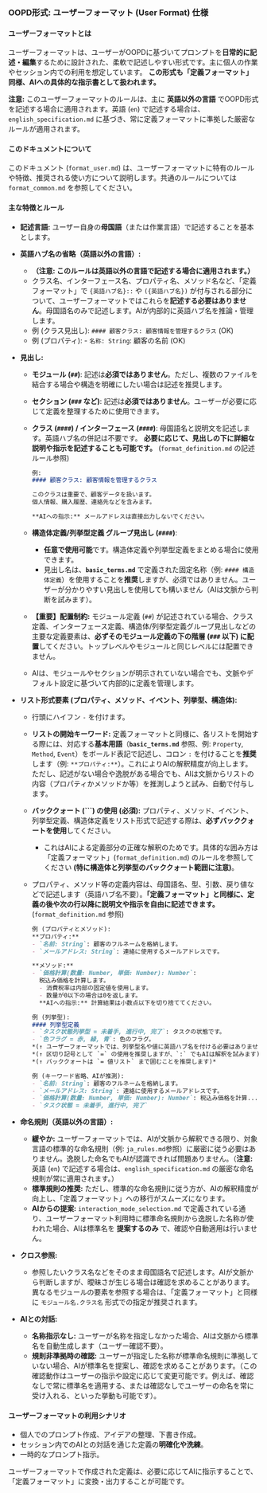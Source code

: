 ### OOPD形式: ユーザーフォーマット (User Format) 仕様

#### ユーザーフォーマットとは

ユーザーフォーマットは、ユーザーがOOPDに基づいてプロンプトを**日常的に記述・編集**するために設計された、柔軟で記述しやすい形式です。主に個人の作業やセッション内での利用を想定しています。 **この形式も「定義フォーマット」同様、AIへの具体的な指示書として扱われます。**

**注意:** このユーザーフォーマットのルールは、主に **英語以外の言語** でOOPD形式を記述する場合に適用されます。英語 (`en`) で記述する場合は、`english_specification.md` に基づき、常に定義フォーマットに準拠した厳密なルールが適用されます。

#### このドキュメントについて

このドキュメント (`format_user.md`) は、ユーザーフォーマットに特有のルールや特徴、推奨される使い方について説明します。共通のルールについては `format_common.md` を参照してください。

#### 主な特徴とルール

- **記述言語:** ユーザー自身の**母国語**（または作業言語）で記述することを基本とします。
- **英語ハブ名の省略（英語以外の言語）:**
  - **（注意: このルールは英語以外の言語で記述する場合に適用されます。）**
  - クラス名、インターフェース名、プロパティ名、メソッド名など、「定義フォーマット」で `{英語ハブ名}::` や `({英語ハブ名})` が付与される部分について、ユーザーフォーマットではこれらを**記述する必要はありません**。母国語名のみで記述します。AIが内部的に英語ハブ名を推論・管理します。
  - 例 (クラス見出し): `#### 顧客クラス: 顧客情報を管理するクラス` (OK)
  - 例 (プロパティ): - `名称: String`: 顧客の名前 (OK)
- **見出し:**
  - **モジュール (`##`)**: 記述は**必須ではありません**。ただし、複数のファイルを結合する場合や構造を明確にしたい場合は記述を推奨します。
  - **セクション (`###` など)**: 記述は**必須ではありません**。ユーザーが必要に応じて定義を整理するために使用できます。
  - **クラス (`####`) / インターフェース (`####`)**: 母国語名と説明文を記述します。英語ハブ名の併記は不要です。 **必要に応じて、見出しの下に詳細な説明や指示を記述することも可能です。** (`format_definition.md` の記述ルール参照)

      ~~~markdown
      例:
      #### 顧客クラス: 顧客情報を管理するクラス

      このクラスは重要で、顧客データを扱います。
      個人情報、購入履歴、連絡先などを含みます。

      **AIへの指示:** メールアドレスは直接出力しないでください。
      ~~~

  - **構造体定義/列挙型定義 グループ見出し (`####`)**:
    - **任意で使用可能**です。構造体定義や列挙型定義をまとめる場合に使用できます。
    - 見出し名は、**`basic_terms.md`** で定義された固定名称（例: `#### 構造体定義`）を使用することを**推奨**しますが、必須ではありません。ユーザーが分かりやすい見出しを使用しても構いません（AIは文脈から判断を試みます）。
  - **【重要】配置制約:** モジュール定義 (`##`) が記述されている場合、クラス定義、インターフェース定義、構造体/列挙型定義グループ見出しなどの主要な定義要素は、**必ずそのモジュール定義の下の階層 (`###` 以下) に配置**してください。トップレベルやモジュールと同じレベルには配置できません。
  - AIは、モジュールやセクションが明示されていない場合でも、文脈やデフォルト設定に基づいて内部的に定義を管理します。
- **リスト形式要素 (プロパティ、メソッド、イベント、列挙型、構造体):**
  - 行頭にハイフン `-` を付けます。
  - **リストの開始キーワード:** 定義フォーマットと同様に、各リストを開始する際には、対応する**基本用語**（**`basic_terms.md`** 参照、例: `Property`, `Method`, `Event`）をボールド表記で記述し、コロン `:` を付けることを**推奨**します（例: `**プロパティ:**`）。これによりAIの解釈精度が向上します。ただし、記述がない場合や逸脱がある場合でも、AIは文脈からリストの内容（プロパティかメソッドか等）を推測しようと試み、自動で付与します。
  - **バッククォート (`\``) の使用 (必須):** プロパティ、メソッド、イベント、列挙型定義、構造体定義をリスト形式で記述する際は、**必ずバッククォートを使用**してください。
    - これはAIによる定義部分の正確な解釈のためです。具体的な囲み方は「定義フォーマット」(`format_definition.md`) のルールを参照してください **(特に構造体と列挙型のバッククォート範囲に注意)**。
  - プロパティ、メソッド等の定義内容は、母国語名、型、引数、戻り値などで記述します（英語ハブ名不要）。**「定義フォーマット」と同様に、定義の後や次の行以降に説明文や指示を自由に記述できます。** (`format_definition.md` 参照)

      ~~~markdown
      例 (プロパティとメソッド):
      **プロパティ:**
      - `名前: String`: 顧客のフルネームを格納します。
      - `メールアドレス: String`: 連絡に使用するメールアドレスです。

      **メソッド:**
      - `価格計算(数量: Number, 単価: Number): Number`:
        税込み価格を計算します。
        - 消費税率は内部の固定値を使用します。
        - 数量が0以下の場合は0を返します。
        **AIへの指示:** 計算結果は小数点以下を切り捨ててください。
      ~~~

      ~~~markdown
      例 (列挙型):
      #### 列挙型定義
      - `タスク状態列挙型 = 未着手, 進行中, 完了`: タスクの状態です。
      - `色フラグ = 赤, 緑, 青`: 色のフラグ。
      *(↑ ユーザーフォーマットでは、列挙型名や値に英語ハブ名を付ける必要はありません)*
      *(↑ 区切り記号として `=` の使用を推奨しますが、`:` でもAIは解釈を試みます)*
      *(↑ バッククォートは `= 値リスト` まで囲むことを推奨します)*
      ~~~

      ~~~markdown
      例 (キーワード省略、AIが推測):
      - `名前: String`: 顧客のフルネームを格納します。
      - `メールアドレス: String`: 連絡に使用するメールアドレスです。
      - `価格計算(数量: Number, 単価: Number): Number`: 税込み価格を計算...
      - `タスク状態 = 未着手, 進行中, 完了`
      ~~~

- **命名規則（英語以外の言語）:**
  - **緩やか:** ユーザーフォーマットでは、AIが文脈から解釈できる限り、対象言語の標準的な命名規則（例: `ja_rules.md`参照）に厳密に従う必要はありません。逸脱した命名でもAIが認識できれば問題ありません。（**注意:** 英語 (`en`) で記述する場合は、`english_specification.md` の厳密な命名規則が常に適用されます。）
  - **標準規則の推奨:** ただし、標準的な命名規則に従う方が、AIの解釈精度が向上し、「定義フォーマット」への移行がスムーズになります。
  - **AIからの提案:** `interaction_mode_selection.md` で定義されている通り、ユーザーフォーマット利用時に標準命名規則から逸脱した名称が使われた場合、AIは標準名を **提案するのみ** で、確認や自動適用は行いません。

- **クロス参照:**
  - 参照したいクラス名などをそのまま母国語名で記述します。AIが文脈から判断しますが、曖昧さが生じる場合は確認を求めることがあります。異なるモジュールの要素を参照する場合は、「定義フォーマット」と同様に `モジュール名.クラス名` 形式での指定が推奨されます。
- **AIとの対話:**
  - **名称指示なし:** ユーザーが名称を指定しなかった場合、AIは文脈から標準名を自動生成します（ユーザー確認不要）。
  - **規則非準拠時の確認:** ユーザーが指定した名称が標準命名規則に準拠していない場合、AIが標準名を提案し、確認を求めることがあります。（この確認動作はユーザーの指示や設定に応じて変更可能です。例えば、確認なしで常に標準名を適用する、または確認なしでユーザーの命名を常に受け入れる、といった挙動も可能です）。

#### ユーザーフォーマットの利用シナリオ

- 個人でのプロンプト作成、アイデアの整理、下書き作成。
- セッション内でのAIとの対話を通じた定義の**明確化や洗練**。
- 一時的なプロンプト指示。

ユーザーフォーマットで作成された定義は、必要に応じてAIに指示することで、「定義フォーマット」に変換・出力することが可能です。
